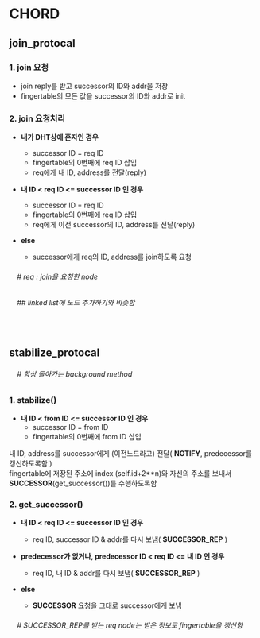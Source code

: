 # **CHORD**

## **join_protocal**

### **1. join 요청**

  * join reply를 받고 successor의 ID와 addr을 저장
  * fingertable의 모든 값을 successor의 ID와 addr로 init
### **2. join 요청처리**

* **내가 DHT상에 혼자인 경우**
  * successor ID = req ID
  * fingertable의 0번째에 req ID 삽입
  * req에게 내 ID, address를 전달(reply)

* **내 ID &#60; req ID &#60;&#61; successor ID 인 경우**
  * successor ID = req ID
  * fingertable의 0번째에 req ID 삽입
  * req에게 이전 successor의 ID, address를 전달(reply)
  
* **else**
  * successor에게 req의 ID, address를 join하도록 요청
  
###### *&nbsp; &nbsp; # req : join을 요청한 node*
###### *&nbsp; &nbsp; ## linked list에 노드 추가하기와 비슷함*
&nbsp;
## **stabilize_protocal**

###### *&nbsp; &nbsp; # 항상 돌아가는 background method*

### **1. stabilize()**
* **내 ID &#60; from ID &#60;&#61; successor ID 인 경우**
  * successor ID = from ID
  * fingertable의 0번째에 from ID 삽입

내 ID, address를 successor에게 (이전노드라고) 전달( **NOTIFY**, predecessor를 갱신하도록함 )\
fingertable에 저장된 주소에 index (self.id+2**n)와 자신의 주소를 보내서\
**SUCCESSOR**(get_successor())를 수행하도록함

### **2. get_successor()**

* **내 ID &#60; req ID &#60;&#61; successor ID 인 경우**
  * req ID, successor ID & addr를 다시 보냄( **SUCCESSOR_REP** )
  
* **predecessor가 없거나,  predecessor ID &#60; req ID &#60;&#61; 내 ID 인 경우**
  * req ID, 내 ID & addr를 다시 보냄( **SUCCESSOR_REP** )
  
* **else**
  * **SUCCESSOR** 요청을 그대로 successor에게 보냄

###### *&nbsp; &nbsp; # SUCCESSOR_REP를 받는 req node는 받은 정보로 fingertable을 갱신함*
